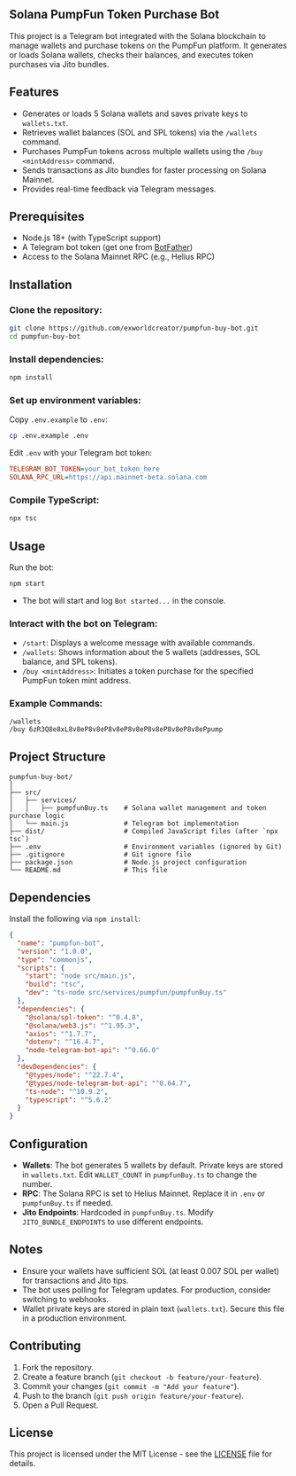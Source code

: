 ## Solana PumpFun Token Purchase Bot

This project is a Telegram bot integrated with the Solana blockchain to manage wallets and purchase tokens on the PumpFun platform. It generates or loads Solana wallets, checks their balances, and executes token purchases via Jito bundles.

## Features
- Generates or loads 5 Solana wallets and saves private keys to `wallets.txt`.
- Retrieves wallet balances (SOL and SPL tokens) via the `/wallets` command.
- Purchases PumpFun tokens across multiple wallets using the `/buy <mintAddress>` command.
- Sends transactions as Jito bundles for faster processing on Solana Mainnet.
- Provides real-time feedback via Telegram messages.

## Prerequisites
- Node.js 18+ (with TypeScript support)
- A Telegram bot token (get one from [BotFather](https://t.me/BotFather))
- Access to the Solana Mainnet RPC (e.g., Helius RPC)

## Installation

### Clone the repository:
```bash
git clone https://github.com/exworldcreator/pumpfun-buy-bot.git
cd pumpfun-buy-bot
```

### Install dependencies:
```bash
npm install
```

### Set up environment variables:
Copy `.env.example` to `.env`:
```bash
cp .env.example .env
```
Edit `.env` with your Telegram bot token:
```ini
TELEGRAM_BOT_TOKEN=your_bot_token_here
SOLANA_RPC_URL=https://api.mainnet-beta.solana.com
```

### Compile TypeScript:
```bash
npx tsc
```

## Usage
Run the bot:
```bash
npm start
```
- The bot will start and log `Bot started...` in the console.

### Interact with the bot on Telegram:
- `/start`: Displays a welcome message with available commands.
- `/wallets`: Shows information about the 5 wallets (addresses, SOL balance, and SPL tokens).
- `/buy <mintAddress>`: Initiates a token purchase for the specified PumpFun token mint address.

### Example Commands:
```plaintext
/wallets
/buy 6zR3Q8e8xL8v8eP8v8eP8v8eP8v8eP8v8eP8v8eP8v8ePpump
```

## Project Structure
```
pumpfun-buy-bot/
│
├── src/
│   ├── services/
│   │   ├── pumpfunBuy.ts    # Solana wallet management and token purchase logic
│   └── main.js              # Telegram bot implementation
├── dist/                    # Compiled JavaScript files (after `npx tsc`)
├── .env                     # Environment variables (ignored by Git)
├── .gitignore               # Git ignore file
├── package.json             # Node.js project configuration
└── README.md                # This file
```

## Dependencies
Install the following via `npm install`:
```json
{
  "name": "pumpfun-bot",
  "version": "1.0.0",
  "type": "commonjs",
  "scripts": {
    "start": "node src/main.js",
    "build": "tsc",
    "dev": "ts-node src/services/pumpfun/pumpfunBuy.ts"
  },
  "dependencies": {
    "@solana/spl-token": "^0.4.8",
    "@solana/web3.js": "^1.95.3",
    "axios": "^1.7.7",
    "dotenv": "^16.4.7",
    "node-telegram-bot-api": "^0.66.0"
  },
  "devDependencies": {
    "@types/node": "^22.7.4",
    "@types/node-telegram-bot-api": "^0.64.7",
    "ts-node": "^10.9.2",
    "typescript": "^5.6.2"
  }
}
```

## Configuration
- **Wallets**: The bot generates 5 wallets by default. Private keys are stored in `wallets.txt`. Edit `WALLET_COUNT` in `pumpfunBuy.ts` to change the number.
- **RPC**: The Solana RPC is set to Helius Mainnet. Replace it in `.env` or `pumpfunBuy.ts` if needed.
- **Jito Endpoints**: Hardcoded in `pumpfunBuy.ts`. Modify `JITO_BUNDLE_ENDPOINTS` to use different endpoints.

## Notes
- Ensure your wallets have sufficient SOL (at least 0.007 SOL per wallet) for transactions and Jito tips.
- The bot uses polling for Telegram updates. For production, consider switching to webhooks.
- Wallet private keys are stored in plain text (`wallets.txt`). Secure this file in a production environment.

## Contributing
1. Fork the repository.
2. Create a feature branch (`git checkout -b feature/your-feature`).
3. Commit your changes (`git commit -m "Add your feature"`).
4. Push to the branch (`git push origin feature/your-feature`).
5. Open a Pull Request.

## License
This project is licensed under the MIT License - see the [LICENSE](LICENSE) file for details.
